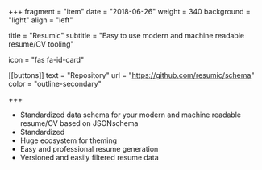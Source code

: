 +++
fragment = "item"
date = "2018-06-26"
weight = 340
background = "light"
align = "left"

title = "Resumic"
subtitle = "Easy to use modern and machine readable resume/CV tooling"

icon = "fas fa-id-card"

[[buttons]]
  text = "Repository"
  url = "https://github.com/resumic/schema"
  color = "outline-secondary"

+++

* Standardized data schema for your modern and machine readable resume/CV based on JSONschema
* Standardized
* Huge ecosystem for theming
* Easy and professional resume generation
* Versioned and easily filtered resume data
